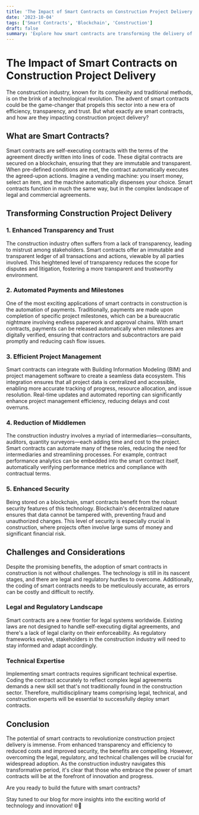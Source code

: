 ```yaml
---
title: 'The Impact of Smart Contracts on Construction Project Delivery'
date: '2023-10-04'
tags: ['Smart Contracts', 'Blockchain', 'Construction']
draft: false
summary: 'Explore how smart contracts are transforming the delivery of construction projects, enhancing efficiency, transparency, and trust across the industry.'
---
```


# The Impact of Smart Contracts on Construction Project Delivery

The construction industry, known for its complexity and traditional methods, is on the brink of a technological revolution. The advent of smart contracts could be the game-changer that propels this sector into a new era of efficiency, transparency, and trust. But what exactly are smart contracts, and how are they impacting construction project delivery?

## What are Smart Contracts?

Smart contracts are self-executing contracts with the terms of the agreement directly written into lines of code. These digital contracts are secured on a blockchain, ensuring that they are immutable and transparent. When pre-defined conditions are met, the contract automatically executes the agreed-upon actions. Imagine a vending machine: you insert money, select an item, and the machine automatically dispenses your choice. Smart contracts function in much the same way, but in the complex landscape of legal and commercial agreements.

## Transforming Construction Project Delivery

### 1. **Enhanced Transparency and Trust**

The construction industry often suffers from a lack of transparency, leading to mistrust among stakeholders. Smart contracts offer an immutable and transparent ledger of all transactions and actions, viewable by all parties involved. This heightened level of transparency reduces the scope for disputes and litigation, fostering a more transparent and trustworthy environment.

### 2. **Automated Payments and Milestones**

One of the most exciting applications of smart contracts in construction is the automation of payments. Traditionally, payments are made upon completion of specific project milestones, which can be a bureaucratic nightmare involving endless paperwork and approval chains. With smart contracts, payments can be released automatically when milestones are digitally verified, ensuring that contractors and subcontractors are paid promptly and reducing cash flow issues.

### 3. **Efficient Project Management**

Smart contracts can integrate with Building Information Modeling (BIM) and project management software to create a seamless data ecosystem. This integration ensures that all project data is centralized and accessible, enabling more accurate tracking of progress, resource allocation, and issue resolution. Real-time updates and automated reporting can significantly enhance project management efficiency, reducing delays and cost overruns.

### 4. **Reduction of Middlemen**

The construction industry involves a myriad of intermediaries—consultants, auditors, quantity surveyors—each adding time and cost to the project. Smart contracts can automate many of these roles, reducing the need for intermediaries and streamlining processes. For example, contract performance analytics can be embedded into the smart contract itself, automatically verifying performance metrics and compliance with contractual terms.

### 5. **Enhanced Security**

Being stored on a blockchain, smart contracts benefit from the robust security features of this technology. Blockchain's decentralized nature ensures that data cannot be tampered with, preventing fraud and unauthorized changes. This level of security is especially crucial in construction, where projects often involve large sums of money and significant financial risk.

## Challenges and Considerations

Despite the promising benefits, the adoption of smart contracts in construction is not without challenges. The technology is still in its nascent stages, and there are legal and regulatory hurdles to overcome. Additionally, the coding of smart contracts needs to be meticulously accurate, as errors can be costly and difficult to rectify.

### **Legal and Regulatory Landscape**

Smart contracts are a new frontier for legal systems worldwide. Existing laws are not designed to handle self-executing digital agreements, and there's a lack of legal clarity on their enforceability. As regulatory frameworks evolve, stakeholders in the construction industry will need to stay informed and adapt accordingly.

### **Technical Expertise**

Implementing smart contracts requires significant technical expertise. Coding the contract accurately to reflect complex legal agreements demands a new skill set that's not traditionally found in the construction sector. Therefore, multidisciplinary teams comprising legal, technical, and construction experts will be essential to successfully deploy smart contracts.

## Conclusion

The potential of smart contracts to revolutionize construction project delivery is immense. From enhanced transparency and efficiency to reduced costs and improved security, the benefits are compelling. However, overcoming the legal, regulatory, and technical challenges will be crucial for widespread adoption. As the construction industry navigates this transformative period, it's clear that those who embrace the power of smart contracts will be at the forefront of innovation and progress.

Are you ready to build the future with smart contracts?

Stay tuned to our blog for more insights into the exciting world of technology and innovation! 🌐🚀